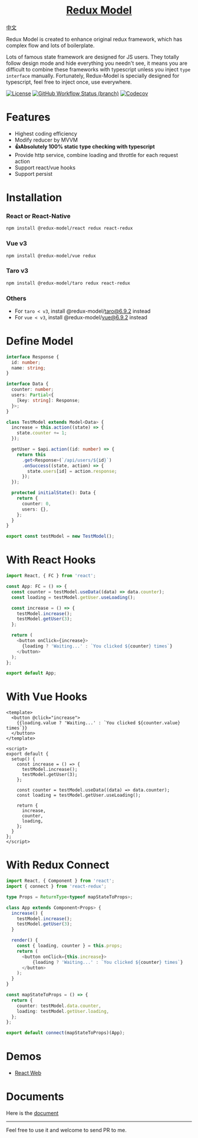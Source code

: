 <h1 align="center">
  <a href="https://redux-model.github.io/redux-model">
    Redux Model
  </a>
</h1>

[中文](./README.md)

Redux Model is created to enhance original redux framework, which has complex flow and lots of boilerplate.

Lots of famous state framework are designed for JS users. They totally follow design mode and hide everything you needn't see, it means you are difficult to combine these frameworks with typescript unless you inject `type interface` manually. Fortunately, Redux-Model is specially designed for typescript, feel free to inject once, use everywhere.

[![License](https://img.shields.io/github/license/redux-model/redux-model)](https://github.com/redux-model/redux-model/blob/master/LICENSE)
[![GitHub Workflow Status (branch)](https://img.shields.io/github/workflow/status/redux-model/redux-model/CI/master)](https://github.com/redux-model/redux-model/actions)
[![Codecov](https://img.shields.io/codecov/c/github/redux-model/redux-model)](https://codecov.io/gh/redux-model/redux-model)


# Features

* Highest coding efficiency
* Modify reducer by MVVM
* **👍Absolutely 100% static type checking with typescript**
* Provide http service, combine loading and throttle for each request action
* Support react/vue hooks
* Support persist

# Installation

### React or React-Native
```bash
npm install @redux-model/react redux react-redux
```

### Vue v3
```bash
npm install @redux-model/vue redux
```

### Taro v3
```bash
npm install @redux-model/taro redux react-redux
```

### Others
* For `taro < v3`, install @redux-model/taro@6.9.2 instead
* For `vue < v3`, install @redux-model/vue@6.9.2 instead

# Define Model
```typescript
interface Response {
  id: number;
  name: string;
}

interface Data {
  counter: number;
  users: Partial<{
    [key: string]: Response;
  }>;
}

class TestModel extends Model<Data> {
  increase = this.action((state) => {
    state.counter += 1;
  });

  getUser = $api.action((id: number) => {
    return this
      .get<Response>(`/api/users/${id}`)
      .onSuccess((state, action) => {
        state.users[id] = action.response;
      });
  });

  protected initialState(): Data {
    return {
      counter: 0,
      users: {},
    };
  }
}

export const testModel = new TestModel();
```

# With React Hooks
```typescript jsx
import React, { FC } from 'react';

const App: FC = () => {
  const counter = testModel.useData((data) => data.counter);
  const loading = testModel.getUser.useLoading();

  const increase = () => {
    testModel.increase();
    testModel.getUser(3);
  };

  return (
    <button onClick={increase}>
      {loading ? 'Waiting...' : `You clicked ${counter} times`}
    </button>
  );
};

export default App;
```

# With Vue Hooks
```vue
<template>
  <button @click="increase">
    {{loading.value ? 'Waiting...' : `You clicked ${counter.value} times`}}
  </button>
</template>

<script>
export default {
  setup() {
    const increase = () => {
      testModel.increase();
      testModel.getUser(3);
    };

    const counter = testModel.useData((data) => data.counter);
    const loading = testModel.getUser.useLoading();

    return {
      increase,
      counter,
      loading,
    };
  }
};
</script>
```

# With Redux Connect
```typescript jsx
import React, { Component } from 'react';
import { connect } from 'react-redux';

type Props = ReturnType<typeof mapStateToProps>;

class App extends Component<Props> {
  increase() {
    testModel.increase();
    testModel.getUser(3);
  }

  render() {
    const { loading, counter } = this.props;
    return (
      <button onClick={this.increase}>
          {loading ? 'Waiting...' : `You clicked ${counter} times`}
      </button>
    );
  }
}

const mapStateToProps = () => {
  return {
    counter: testModel.data.counter,
    loading: testModel.getUser.loading,
  };
};

export default connect(mapStateToProps)(App);
```

# Demos

* [React Web](https://github.com/redux-model/redux-model-web-demo)

# Documents

Here is the [document](https://redux-model.github.io/redux-model)

---------------------

Feel free to use it and welcome to send PR to me.
